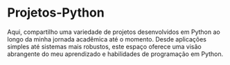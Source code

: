 # Projetos-Python

Aqui, compartilho uma variedade de projetos desenvolvidos em Python ao longo da minha jornada acadêmica até o momento. Desde aplicações simples até sistemas mais robustos, este espaço oferece uma visão abrangente do meu aprendizado e habilidades de programação em Python.
